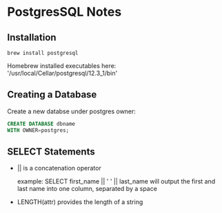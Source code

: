 # PostgresSQL Notes

## Installation
```shell
brew install postgresql
```

Homebrew installed executables here: '/usr/local/Cellar/postgresql/12.3_1/bin'

## Creating a Database

Create a new databse under postgres owner:
```sql
CREATE DATABASE dbname
WITH OWNER=postgres;
```

## SELECT Statements

- || is a concatenation operator

	example: SELECT first_name || ' ' || last_name
	will output the first and last name into one column, separated by a space


- LENGTH(attr) provides the length of a string